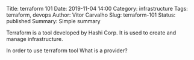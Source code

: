 Title: terraform 101 
Date: 2019-11-04 14:00
Category: infrastructure 
Tags: terraform, devops 
Author: Vitor Carvalho 
Slug: terraform-101 
Status: published
Summary: Simple summary  

Terraform is a tool developed by Hashi Corp. It is used to create and manage
infrastructure. 

In order to use terraform tool
What is a provider?
